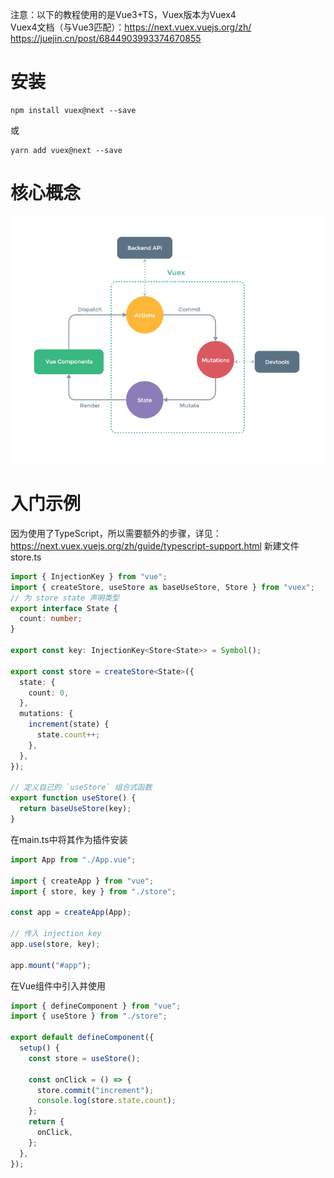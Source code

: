 注意：以下的教程使用的是Vue3+TS，Vuex版本为Vuex4  
Vuex4文档（与Vue3匹配）：<https://next.vuex.vuejs.org/zh/>  
<https://juejin.cn/post/6844903993374670855>

# 安装
```
npm install vuex@next --save
```
或
```
yarn add vuex@next --save
```
# 核心概念
![入门-2022-03-16-17-41-47-vuex](https://raw.githubusercontent.com/chan-we/my_note/picbed/%E5%85%A5%E9%97%A8-2022-03-16-17-41-47-vuex.png)
# 入门示例
因为使用了TypeScript，所以需要额外的步骤，详见：https://next.vuex.vuejs.org/zh/guide/typescript-support.html
新建文件store.ts  
```ts
import { InjectionKey } from "vue";
import { createStore, useStore as baseUseStore, Store } from "vuex";
// 为 store state 声明类型
export interface State {
  count: number;
}

export const key: InjectionKey<Store<State>> = Symbol();

export const store = createStore<State>({
  state: {
    count: 0,
  },
  mutations: {
    increment(state) {
      state.count++;
    },
  },
});

// 定义自己的 `useStore` 组合式函数
export function useStore() {
  return baseUseStore(key);
}
```
在main.ts中将其作为插件安装
```ts
import App from "./App.vue";

import { createApp } from "vue";
import { store, key } from "./store";

const app = createApp(App);

// 传入 injection key
app.use(store, key);

app.mount("#app");
```
在Vue组件中引入并使用
```ts
import { defineComponent } from "vue";
import { useStore } from "./store";

export default defineComponent({
  setup() {
    const store = useStore();

    const onClick = () => {
      store.commit("increment");
      console.log(store.state.count);
    };
    return {
      onClick,
    };
  },
});
```